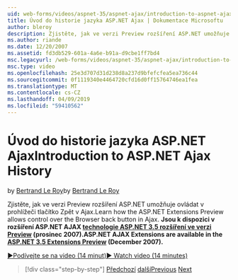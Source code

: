 ```yaml
---
uid: web-forms/videos/aspnet-35/aspnet-ajax/introduction-to-aspnet-ajax-history
title: Úvod do historie jazyka ASP.NET Ajax | Dokumentace Microsoftu
author: bleroy
description: Zjistěte, jak ve verzi Preview rozšíření ASP.NET umožňuje ovládat v prohlížeči tlačítko Zpět v Ajax. ASP.NET AJAX rozšíření jsou k dispozici v Extens technologie ASP.NET 3.5...
ms.author: riande
ms.date: 12/20/2007
ms.assetid: fd3db529-601a-4a6e-b91a-d9cbe1ff7bd4
msc.legacyurl: /web-forms/videos/aspnet-35/aspnet-ajax/introduction-to-aspnet-ajax-history
msc.type: video
ms.openlocfilehash: 25e3d707d31d238d8a237d9bfefcfea5ea736c44
ms.sourcegitcommit: 0f1119340e4464720cfd16d0ff15764746ea1fea
ms.translationtype: MT
ms.contentlocale: cs-CZ
ms.lasthandoff: 04/09/2019
ms.locfileid: "59410562"
---
```

# <a name="introduction-to-aspnet-ajax-history"></a><span data-ttu-id="a8bd2-104">Úvod do historie jazyka ASP.NET Ajax</span><span class="sxs-lookup"><span data-stu-id="a8bd2-104">Introduction to ASP.NET Ajax History</span></span>

<span data-ttu-id="a8bd2-105">by [Bertrand Le Roy](https://github.com/bleroy)</span><span class="sxs-lookup"><span data-stu-id="a8bd2-105">by [Bertrand Le Roy](https://github.com/bleroy)</span></span>

<span data-ttu-id="a8bd2-106">Zjistěte, jak ve verzi Preview rozšíření ASP.NET umožňuje ovládat v prohlížeči tlačítko Zpět v Ajax.</span><span class="sxs-lookup"><span data-stu-id="a8bd2-106">Learn how the ASP.NET Extensions Preview allows control over the Browser back button in Ajax.</span></span> **<span data-ttu-id="a8bd2-107">Jsou k dispozici v rozšíření ASP.NET AJAX [technologie ASP.NET 3.5 rozšíření ve verzi Preview](https://www.asp.net/downloads/35-sp1#find) (prosinec 2007).</span><span class="sxs-lookup"><span data-stu-id="a8bd2-107">ASP.NET AJAX Extensions are available in the [ASP.NET 3.5 Extensions Preview](https://www.asp.net/downloads/35-sp1#find) (December 2007).</span></span>**

[<span data-ttu-id="a8bd2-108">&#9654;Podívejte se na video (14 minut)</span><span class="sxs-lookup"><span data-stu-id="a8bd2-108">&#9654; Watch video (14 minutes)</span></span>](https://channel9.msdn.com/Blogs/ASP-NET-Site-Videos/introduction-to-aspnet-ajax-history)

> [!div class="step-by-step"]
> <span data-ttu-id="a8bd2-109">[Předchozí](adonet-data-services-with-aspnet-ajax-support.md)
> [další](using-script-combining-to-improve-ajax-performance.md)</span><span class="sxs-lookup"><span data-stu-id="a8bd2-109">[Previous](adonet-data-services-with-aspnet-ajax-support.md)
[Next](using-script-combining-to-improve-ajax-performance.md)</span></span>
